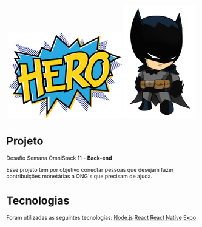 <p align="center">
  <img alt="Hero" src="./backend/.github/hero_pp.png">
  <img alt="Bat" src="./backend/.github/bat_p.png">
</p>

# Projeto
Desafio Semana OmniStack 11 - <strong>Back-end</strong>

Esse projeto tem por objetivo conectar pessoas que desejam fazer contribuições monetárias a ONG's que precisam de ajuda.

# Tecnologias
Foram utilizadas as seguintes tecnologias:
[Node.js](https://nodejs.org/en)
[React](https://reactjs.org)
[React Native](https://reactnative.dev)
[Expo](https://expo.io)
